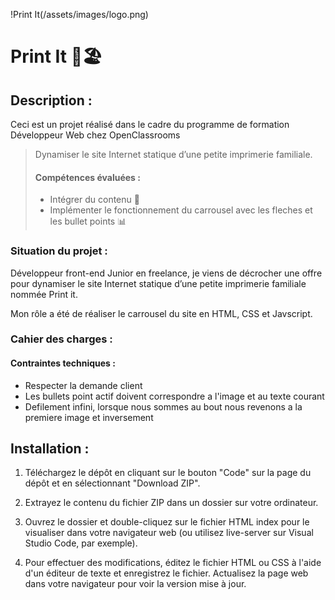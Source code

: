 !Print It(/assets/images/logo.png)

# Print It 🌴🏖️

## Description :

Ceci est un projet réalisé dans le cadre du programme de formation Développeur Web chez OpenClassrooms

> Dynamiser le site Internet statique d’une petite imprimerie familiale.
>
> #### Compétences évaluées :
>
> -   Intégrer du contenu 🎨
> -   Implémenter le fonctionnement du carrousel avec les fleches et les bullet points 📊

### Situation du projet :

Développeur front-end Junior en freelance, je viens de décrocher une offre pour dynamiser le site Internet statique d’une petite imprimerie familiale nommée Print it.

Mon rôle a été de réaliser le carrousel du site en HTML, CSS et Javscript.


### Cahier des charges :

#### Contraintes techniques :

-   Respecter la demande client
-   Les bullets point actif doivent correspondre a l'image et au texte courant
-   Defilement infini, lorsque nous sommes au bout nous revenons a la premiere image et inversement
  

## Installation :

1. Téléchargez le dépôt en cliquant sur le bouton "Code" sur la page du dépôt et en sélectionnant "Download ZIP".

2. Extrayez le contenu du fichier ZIP dans un dossier sur votre ordinateur.

3. Ouvrez le dossier et double-cliquez sur le fichier HTML index pour le visualiser dans votre navigateur web (ou utilisez live-server sur Visual Studio Code, par exemple).

4. Pour effectuer des modifications, éditez le fichier HTML ou CSS à l'aide d'un éditeur de texte et enregistrez le fichier. Actualisez la page web dans votre navigateur pour voir la version mise à jour.


